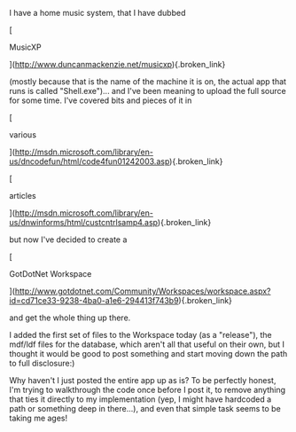 I have a home music system, that I have dubbed 
				  
[
						  
MusicXP
				  
](http://www.duncanmackenzie.net/musicxp){.broken_link} 
				  
 (mostly because that is the name of the machine it is on, the actual app that runs is called "Shell.exe")... and I've been meaning to upload the full source for some time. I've covered bits and pieces of it in 
				  
[
						  
various
				  
](http://msdn.microsoft.com/library/en-us/dncodefun/html/code4fun01242003.asp){.broken_link} 
				  
 
				  
[
						  
articles
				  
](http://msdn.microsoft.com/library/en-us/dnwinforms/html/custcntrlsamp4.asp){.broken_link} 
				  
 but now I've decided to create a 
				  
[
						  
GotDotNet Workspace 
				  
](http://www.gotdotnet.com/Community/Workspaces/workspace.aspx?id=cd71ce33-9238-4ba0-a1e6-294413f743b9){.broken_link} 
				  
and get the whole thing up there. 

I added the first set of files to the Workspace today (as a "release"), the mdf/ldf files for the database, which aren't all that useful on their own, but I thought it would be good to post something and start moving down the path to full disclosure:)

Why haven't I just posted the entire app up as is? To be perfectly honest, I'm trying to walkthrough the code once before I post it, to remove anything that ties it directly to my implementation (yep, I might have hardcoded a path or something deep in there...), and even that simple task seems to be taking me ages!